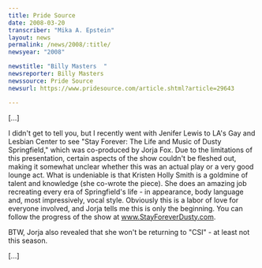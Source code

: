 ```yaml
---
title: Pride Source
date: 2008-03-20
transcriber: "Mika A. Epstein"
layout: news
permalink: /news/2008/:title/
newsyear: "2008"

newstitle: "Billy Masters  "
newsreporter: Billy Masters
newssource: Pride Source
newsurl: https://www.pridesource.com/article.shtml?article=29643

---
```


[...]

I didn't get to tell you, but I recently went with Jenifer Lewis to LA's Gay and Lesbian Center to see "Stay Forever: The Life and Music of Dusty Springfield," which was co-produced by Jorja Fox. Due to the limitations of this presentation, certain aspects of the show couldn't be fleshed out, making it somewhat unclear whether this was an actual play or a very good lounge act. What is undeniable is that Kristen Holly Smith is a goldmine of talent and knowledge (she co-wrote the piece). She does an amazing job recreating every era of Springfield's life - in appearance, body language and, most impressively, vocal style. Obviously this is a labor of love for everyone involved, and Jorja tells me this is only the beginning. You can follow the progress of the show at www.StayForeverDusty.com.

BTW, Jorja also revealed that she won't be returning to "CSI" - at least not this season.

[...]
